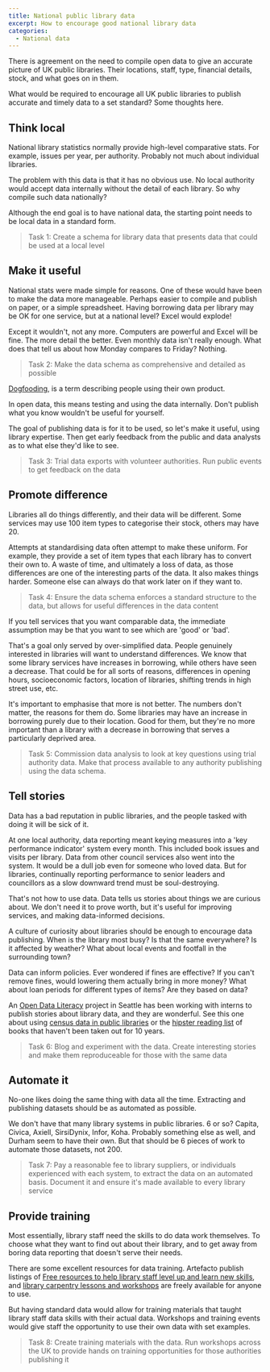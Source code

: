 ```yaml
---
title: National public library data
excerpt: How to encourage good national library data
categories:
  - National data
---
```


There is agreement on the need to compile open data to give an accurate picture of UK public libraries. Their locations, staff, type, financial details, stock, and what goes on in them.

What would be required to encourage all UK public libraries to publish accurate and timely data to a set standard? Some thoughts here.

## Think local

National library statistics normally provide high-level comparative stats. For example, issues per year, per authority. Probably not much about individual libraries.

The problem with this data is that it has no obvious use. No local authority would accept data internally without the detail of each library. So why compile such data nationally?

Although the end goal is to have national data, the starting point needs to be local data in a standard form.

> Task 1: Create a schema for library data that presents data that could be used at a local level

## Make it useful

National stats were made simple for reasons. One of these would have been to make the data more manageable. Perhaps easier to compile and publish on paper, or a simple spreadsheet. Having borrowing data per library may be OK for one service, but at a national level? Excel would explode!

Except it wouldn't, not any more. Computers are powerful and Excel will be fine. The more detail the better. Even monthly data isn't really enough. What does that tell us about how Monday compares to Friday? Nothing.

> Task 2: Make the data schema as comprehensive and detailed as possible

[Dogfooding](https://en.wikipedia.org/wiki/Eating_your_own_dog_food), is a term describing people using their own product.

In open data, this means testing and using the data internally. Don't publish what you know wouldn't be useful for yourself.

The goal of publishing data is for it to be used, so let's make it useful, using library expertise. Then get early feedback from the public and data analysts as to what else they'd like to see.

> Task 3: Trial data exports with volunteer authorities. Run public events to get feedback on the data

## Promote difference

Libraries all do things differently, and their data will be different. Some services may use 100 item types to categorise their stock, others may have 20.

Attempts at standardising data often attempt to make these uniform. For example, they provide a set of item types that each library has to convert their own to. A waste of time, and ultimately a loss of data, as those differences are one of the interesting parts of the data. It also makes things harder. Someone else can always do that work later on if they want to.

> Task 4: Ensure the data schema enforces a standard structure to the data, but allows for useful differences in the data content

If you tell services that you want comparable data, the immediate assumption may be that you want to see which are 'good' or 'bad'.

That's a goal only served by over-simplified data. People genuinely interested in libraries will want to understand differences. We know that some library services have increases in borrowing, while others have seen a decrease. That could be for all sorts of reasons, differences in opening hours, socioeconomic factors, location of libraries, shifting trends in high street use, etc.

It's important to emphasise that more is not better. The numbers don't matter, the reasons for them do. Some libraries may have an increase in borrowing purely due to their location. Good for them, but they're no more important than a library with a decrease in borrowing that serves a particularly deprived area.

> Task 5: Commission data analysis to look at key questions using trial authority data. Make that process available to any authority publishing using the data schema.

## Tell stories

Data has a bad reputation in public libraries, and the people tasked with doing it will be sick of it.

At one local authority, data reporting meant keying measures into a 'key performance indicator' system every month. This included book issues and visits per library. Data from other council services also went into the system. It would be a dull job even for someone who loved data. But for libraries, continually reporting performance to senior leaders and councillors as a slow downward trend must be soul-destroying.

That's not how to use data. Data tells us stories about things we are curious about. We don't need it to prove worth, but it's useful for improving services, and making data-informed decisions.

A culture of curiosity about libraries should be enough to encourage data publishing. When is the library most busy? Is that the same everywhere? Is it affected by weather? What about local events and footfall in the surrounding town?

Data can inform policies. Ever wondered if fines are effective? If you can't remove fines, would lowering them actually bring in more money? What about loan periods for different types of items? Are they based on data?

An [Open Data Literacy](https://twitter.com/ODLiteracy) project in Seattle has been working with interns to publish stories about library data, and they are wonderful. See this one about using [census data in public libraries](https://medium.com/open-data-literacy/beyond-the-census-using-census-data-in-public-libraries-333e2643fd21) or the [hipster reading list](https://pudding.cool/2019/06/summer-reading/) of books that haven't been taken out for 10 years.

> Task 6: Blog and experiment with the data. Create interesting stories and make them reproduceable for those with the same data

## Automate it

No-one likes doing the same thing with data all the time. Extracting and publishing datasets should be as automated as possible.

We don't have that many library systems in public libraries. 6 or so? Capita, Civica, Axiell, SirsiDynix, Infor, Koha. Probably something else as well, and Durham seem to have their own. But that should be 6 pieces of work to automate those datasets, not 200.

> Task 7: Pay a reasonable fee to library suppliers, or individuals experienced with each system, to extract the data on an automated basis. Document it and ensure it's made available to every library service

## Provide training

Most essentially, library staff need the skills to do data work themselves. To choose what they want to find out about their library, and to get away from boring data reporting that doesn't serve their needs.

There are some excellent resources for data training. Artefacto publish listings of [Free resources to help library staff level up and learn new skills](https://libraryskills.io/), and [library carpentry lessons and workshops](https://librarycarpentry.org/lessons/) are freely available for anyone to use.  

But having standard data would allow for training materials that taught library staff data skills with their actual data. Workshops and training events would give staff the opportunity to use their own data with set examples.

> Task 8: Create training materials with the data. Run workshops across the UK to provide hands on training opportunities for those authorities publishing it
